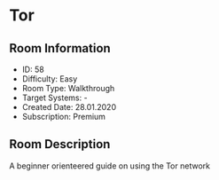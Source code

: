﻿# Tor

## Room Information
- ID: 58
- Difficulty: Easy
- Room Type: Walkthrough
- Target Systems: -
- Created Date: 28.01.2020
- Subscription: Premium

## Room Description
A beginner orienteered guide on using the Tor network

